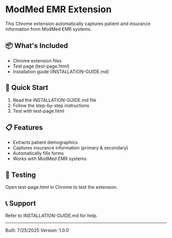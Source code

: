 # ModMed EMR Extension

This Chrome extension automatically captures patient and insurance information from ModMed EMR systems.

## 📦 What's Included
- Chrome extension files
- Test page (test-page.html)
- Installation guide (INSTALLATION-GUIDE.md)

## 🚀 Quick Start
1. Read the INSTALLATION-GUIDE.md file
2. Follow the step-by-step instructions
3. Test with test-page.html

## 📋 Features
- Extracts patient demographics
- Captures insurance information (primary & secondary)
- Automatically fills forms
- Works with ModMed EMR systems

## 🧪 Testing
Open test-page.html in Chrome to test the extension.

## 📞 Support
Refer to INSTALLATION-GUIDE.md for help.

---
Built: 7/25/2025
Version: 1.0.0
